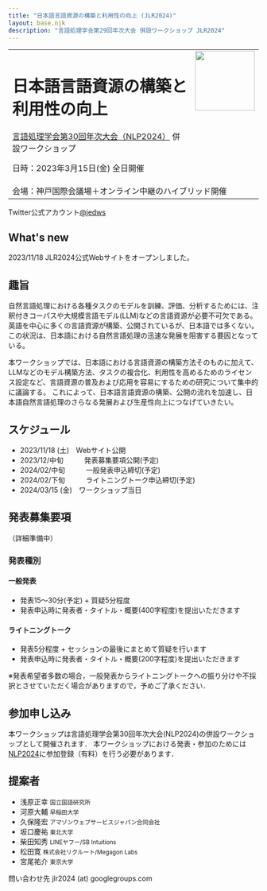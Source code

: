 ```yaml
---
title: "日本語言語資源の構築と利用性の向上 (JLR2024)"
layout: base.njk
description: "言語処理学会第29回年次大会 併設ワークショップ JLR2024"
---
```


<table><tr><td>
<h1>日本語言語資源の構築と利用性の向上</h1>
<a href="https://www.anlp.jp/nlp2024/">言語処理学会第30回年次大会（NLP2024）</a> 併設ワークショップ

日時：2023年3月15日(金) 全日開催
</td><td style="vertical-align:top;">
  <img src="https://jedworkshop.github.io/JLR2024/img/icon.png" style="width:120px;">  
</td>
</tr><tr><td colspan="2">
会場：神戸国際会議場＋オンライン中継のハイブリッド開催  
</td></tr></table>

<div class="twitter_info">
  <div class="accoutn">Twitter公式アカウント<a href="https://twitter.com/jedws" target="_blank" rel="noreferrer">@jedws</a></div>
</div>

## What's new
2023/11/18 JLR2024公式Webサイトをオープンしました。<br/>

## 趣旨
自然言語処理における各種タスクのモデルを訓練、評価、分析するためには、注釈付きコーパスや大規模言語モデル(LLM)などの言語資源が必要不可欠である。
英語を中心に多くの言語資源が構築、公開されているが、日本語では多くない。
この状況は、日本語における自然言語処理の迅速な発展を阻害する要因となっている。

本ワークショップでは、日本語における言語資源の構築方法そのものに加えて、LLMなどのモデル構築方法、タスクの複合化、利用性を高めるためのライセンス設定など、言語資源の普及および応用を容易にするための研究について集中的に議論する。
これによって、日本語言語資源の構築、公開の流れを加速し、日本語自然言語処理のさらなる発展および生産性向上につなげていきたい。

## スケジュール

- <span class="expired">2023/11/18 (土)　Webサイト公開</span>
- <span class="expired">2023/12/中旬　　　発表募集要項公開(予定)</span>
- <span class="expired">2024/02/中旬　　　一般発表申込締切(予定)</span>
- <span class="expired">2024/02/下旬　　　ライトニングトーク申込締切(予定)</span>
- <span class="expired">2024/03/15 (金)　ワークショップ当日</span>

## 発表募集要項
（詳細準備中）

### 発表種別
#### 一般発表
- <span class="expired">発表15〜30分(予定) + 質疑5分程度</span>
- <span class="expired">発表申込時に発表者・タイトル・概要(400字程度)を提出いただきます</span>

#### ライトニングトーク
- <span class="expired">発表5分程度 + セッションの最後にまとめて質疑を行います</span>
- <span class="expired">発表申込時に発表者・タイトル・概要(200字程度)を提出いただきます</span>

<span class="expired">※発表希望者多数の場合，一般発表からライトニングトークへの振り分けや不採択とさせていただく場合がありますので，予めご了承ください．</span>

## 参加申し込み
本ワークショップは言語処理学会第30回年次大会(NLP2024)の併設ワークショップとして開催されます．
本ワークショップにおける発表・参加のためには[NLP2024](https://www.anlp.jp/nlp2024/)に参加登録（有料）を行う必要があります．

## 提案者
- 浅原正幸 <small>国立国語研究所</small>
- 河原大輔 <small>早稲田大学</small>
- 久保隆宏 <small>アマゾンウェブサービスジャパン合同会社</small>
- 坂口慶祐 <small>東北大学</small>
- 柴田知秀 <small>LINEヤフー/SB Intuitions</small>
- 松田寛 <small>株式会社リクルート/Megagon Labs</small>
- 宮尾祐介 <small>東京大学</small>

問い合わせ先 jlr2024 (at) googlegroups.com
